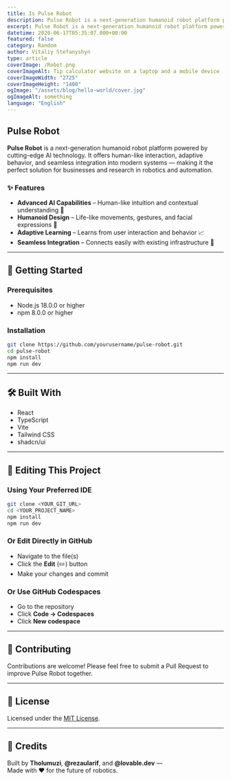 ```yaml
---
title: Is Pulse Robot
description: Pulse Robot is a next-generation humanoid robot platform powered by cutting-edge AI technology, offering human-like interaction, adaptive behavior, and seamless integration into modern systems.
excerpt: Pulse Robot is a next-generation humanoid robot platform powered by cutting-edge AI technology, offering human-like interaction, adaptive behavior, and seamless integration into modern systems.
datetime: 2020-06-17T05:35:07.000+00:00
featured: false
category: Random
author: Vitaliy Stefanyshyn
type: article
coverImage: /Robot.png
coverImageAlt: Tip calculator website on a laptop and a mobile device
coverImageWidth: "2725"
coverImageHeight: "1400"
ogImage: "/assets/blog/hello-world/cover.jpg"
ogImageAlt: something
language: "English"
---
```


## Pulse Robot

**Pulse Robot** is a next-generation humanoid robot platform powered by cutting-edge AI technology. It offers human-like interaction, adaptive behavior, and seamless integration into modern systems — making it the perfect solution for businesses and research in robotics and automation.

### ✨ Features

- **Advanced AI Capabilities** – Human-like intuition and contextual understanding 🤖
- **Humanoid Design** – Life-like movements, gestures, and facial expressions 🦿
- **Adaptive Learning** – Learns from user interaction and behavior 📈
- **Seamless Integration** – Connects easily with existing infrastructure 🔌

---

## 🚀 Getting Started

### Prerequisites

- Node.js 18.0.0 or higher
- npm 8.0.0 or higher

### Installation

```bash
git clone https://github.com/yourusername/pulse-robot.git
cd pulse-robot
npm install
npm run dev
```

---

## 🛠️ Built With

- React
- TypeScript
- Vite
- Tailwind CSS
- shadcn/ui

---

## 📝 Editing This Project

### Using Your Preferred IDE

```bash
git clone <YOUR_GIT_URL>
cd <YOUR_PROJECT_NAME>
npm install
npm run dev
```

### Or Edit Directly in GitHub

- Navigate to the file(s)
- Click the **Edit** (✏️) button
- Make your changes and commit

### Or Use GitHub Codespaces

- Go to the repository
- Click **Code → Codespaces**
- Click **New codespace**

---

## 🤝 Contributing

Contributions are welcome! Please feel free to submit a Pull Request to improve Pulse Robot together.

---

## 📄 License

Licensed under the [MIT License](LICENSE).

---

## 👥 Credits

Built by **Tholumuzi**, **@rezaularif**, and **@lovable.dev** —  
Made with ❤️ for the future of robotics.
